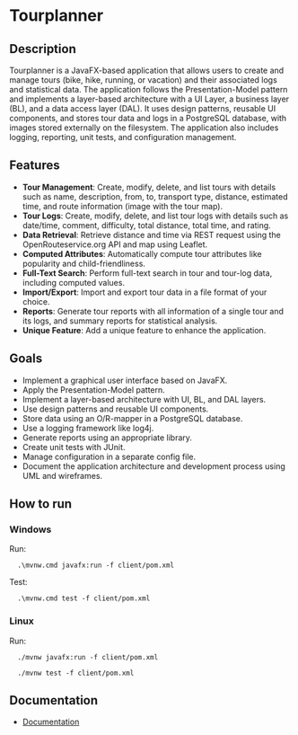 # Tourplanner

## Description

Tourplanner is a JavaFX-based application that allows users to create and manage tours (bike, hike, running, or vacation) and their associated logs and statistical data. The application follows the Presentation-Model pattern and implements a layer-based architecture with a UI Layer, a business layer (BL), and a data access layer (DAL). It uses design patterns, reusable UI components, and stores tour data and logs in a PostgreSQL database, with images stored externally on the filesystem. The application also includes logging, reporting, unit tests, and configuration management.

## Features

- **Tour Management**: Create, modify, delete, and list tours with details such as name, description, from, to, transport type, distance, estimated time, and route information (image with the tour map).
- **Tour Logs**: Create, modify, delete, and list tour logs with details such as date/time, comment, difficulty, total distance, total time, and rating.
- **Data Retrieval**: Retrieve distance and time via REST request using the OpenRouteservice.org API and map using Leaflet.
- **Computed Attributes**: Automatically compute tour attributes like popularity and child-friendliness.
- **Full-Text Search**: Perform full-text search in tour and tour-log data, including computed values.
- **Import/Export**: Import and export tour data in a file format of your choice.
- **Reports**: Generate tour reports with all information of a single tour and its logs, and summary reports for statistical analysis.
- **Unique Feature**: Add a unique feature to enhance the application.

## Goals

- Implement a graphical user interface based on JavaFX.
- Apply the Presentation-Model pattern.
- Implement a layer-based architecture with UI, BL, and DAL layers.
- Use design patterns and reusable UI components.
- Store data using an O/R-mapper in a PostgreSQL database.
- Use a logging framework like log4j.
- Generate reports using an appropriate library.
- Create unit tests with JUnit.
- Manage configuration in a separate config file.
- Document the application architecture and development process using UML and wireframes.

## How to run

### Windows
Run:
```shell
  .\mvnw.cmd javafx:run -f client/pom.xml
```
Test:
```shell
  .\mvnw.cmd test -f client/pom.xml
```
### Linux
Run:
```shell
  ./mvnw javafx:run -f client/pom.xml
```
```shell
  ./mvnw test -f client/pom.xml
```

## Documentation

- [Documentation](./Protokoll_Intermediate_TP_Lampart_Unger.pdf)